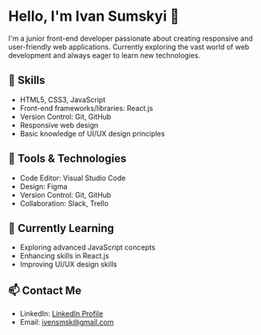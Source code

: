 # Hello, I'm Ivan Sumskyi 👋


I'm a junior front-end developer passionate about creating responsive and user-friendly web applications. Currently exploring the vast world of web development and always eager to learn new technologies.

## 🚀 Skills

- HTML5, CSS3, JavaScript
- Front-end frameworks/libraries: React.js
- Version Control: Git, GitHub
- Responsive web design
- Basic knowledge of UI/UX design principles

## 🔧 Tools & Technologies

- Code Editor: Visual Studio Code
- Design: Figma
- Version Control: Git, GitHub
- Collaboration: Slack, Trello

## 🌱 Currently Learning

- Exploring advanced JavaScript concepts
- Enhancing skills in React.js
- Improving UI/UX design skills

## 📫 Contact Me

- LinkedIn: [LinkedIn Profile](https://www.linkedin.com/in/ivan-sumskyi/)
- Email: ivensmsk@gmail.com



